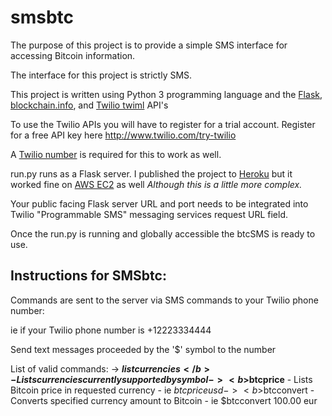 <h1>smsbtc</h1>
The purpose of this project is to provide a simple SMS interface for accessing Bitcoin information.

The interface for this project is strictly SMS.

This project is written using Python 3 programming language and the <a href="https://flask.pocoo.org/docs/0.11">Flask</a>, <a href="https://blockchain.info/api">blockchain.info</a>, and <a href="https://www.twilio.com/docs/api/twiml">Twilio twiml</a> API's

To use the Twilio APIs you will have to register for a trial account. Register for a free API key here http://www.twilio.com/try-twilio

A <a href="https://www.twilio.com/phone-numbers">Twilio number</a> is required for this to work as well.

run.py runs as a Flask server. I published the project to <a href="http://www.heroku.com">Heroku</a> but it worked fine on <a href="https://aws.amazon.com/ec2">AWS EC2</a> as well <em>Although this is a little more complex.</em>

Your public facing Flask server URL and port needs to be integrated into Twilio "Programmable SMS" messaging services request URL field.

Once the run.py is running and globally accessible the btcSMS is ready to use.

<h2>Instructions for SMSbtc:</h2>

Commands are sent to the server via SMS commands to your Twilio phone number:

ie if your Twilio phone number is +12223334444

Send text messages proceeded by the '$' symbol to the number

List of valid commands:
-> <b>$listcurrencies</b> - Lists currencies currently supported by symbol
-> <b>$btcprice</b> - Lists Bitcoin price in requested currency - ie $btcprice usd
-> <b>$btcconvert</b> - Converts specified currency amount to Bitcoin - ie $btcconvert 100.00 eur
